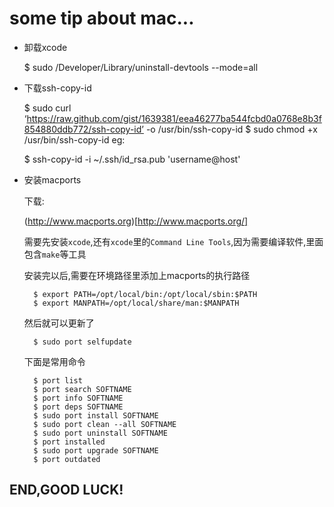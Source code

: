 some tip about mac...
=====================

- 卸载xcode

    $ sudo /Developer/Library/uninstall-devtools --mode=all

- 下载ssh-copy-id

    $ sudo curl ‘https://raw.github.com/gist/1639381/eea46277ba544fcbd0a0768e8b3f854880ddb772/ssh-copy-id’ -o /usr/bin/ssh-copy-id
    $ sudo chmod +x /usr/bin/ssh-copy-id
eg:

    $ ssh-copy-id -i ~/.ssh/id_rsa.pub 'username@host'

- 安装macports

	下载: 
	
	(http://www.macports.org)[http://www.macports.org/]

	需要先安装`xcode`,还有`xcode`里的`Command Line Tools`,因为需要编译软件,里面包含`make`等工具

	安装完以后,需要在环境路径里添加上macports的执行路径

		$ export PATH=/opt/local/bin:/opt/local/sbin:$PATH
		$ export MANPATH=/opt/local/share/man:$MANPATH

	然后就可以更新了

		$ sudo port selfupdate

	下面是常用命令

		$ port list
		$ port search SOFTNAME
		$ port info SOFTNAME
		$ port deps SOFTNAME
		$ sudo port install SOFTNAME
		$ sudo port clean --all SOFTNAME
		$ sudo port uninstall SOFTNAME
		$ port installed
		$ sudo port upgrade SOFTNAME
		$ port outdated

END,GOOD LUCK!
--------------
